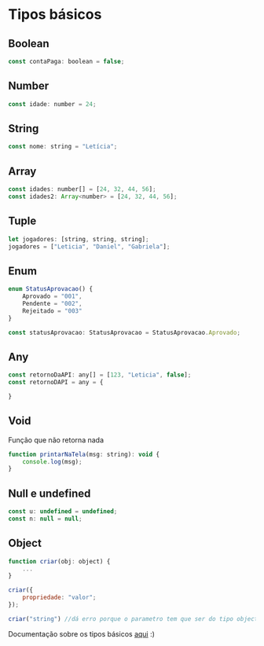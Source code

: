 # Tipos básicos

## Boolean

```javascript
const contaPaga: boolean = false;
```

## Number

```javascript
const idade: number = 24;
```

## String

```javascript
const nome: string = "Letícia";
```

## Array

```javascript
const idades: number[] = [24, 32, 44, 56];
const idades2: Array<number> = [24, 32, 44, 56];
```

## Tuple

```javascript
let jogadores: [string, string, string];
jogadores = ["Leticia", "Daniel", "Gabriela"];
```

## Enum

```javascript
enum StatusAprovacao() {
    Aprovado = "001",
    Pendente = "002",
    Rejeitado = "003"
}

const statusAprovacao: StatusAprovacao = StatusAprovacao.Aprovado; 
```

## Any

```javascript
const retornoDaAPI: any[] = [123, "Leticia", false];
const retornoDAPI = any = {

}
```

## Void

Função que não retorna nada

```javascript
function printarNaTela(msg: string): void {
    console.log(msg);
}
```

## Null e undefined

```javascript
const u: undefined = undefined;
const n: null = null;
```

## Object

```javascript
function criar(obj: object) {
    ...
}

criar({
    propriedade: "valor";
});

criar("string") //dá erro porque o parametro tem que ser do tipo object
```

Documentação sobre os tipos básicos [aqui](https://www.typescriptlang.org/docs/handbook/basic-types.html) :)